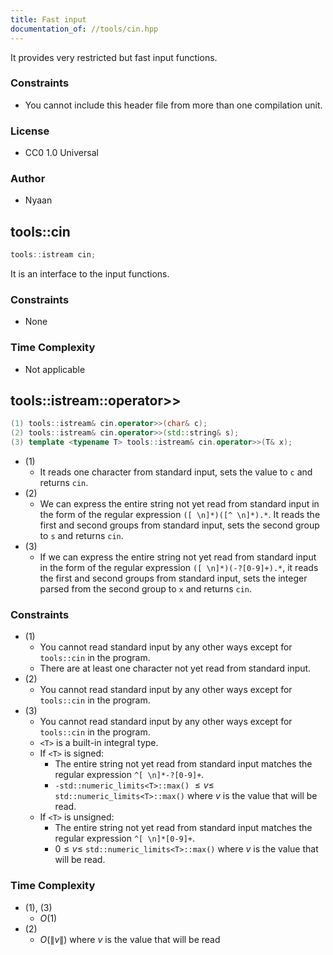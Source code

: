```yaml
---
title: Fast input
documentation_of: //tools/cin.hpp
---
```


It provides very restricted but fast input functions.

### Constraints
- You cannot include this header file from more than one compilation unit.

### License
- CC0 1.0 Universal

### Author
- Nyaan

## tools::cin
```cpp
tools::istream cin;
```

It is an interface to the input functions.

### Constraints
- None

### Time Complexity
- Not applicable

## tools::istream::operator&gt;&gt;
```cpp
(1) tools::istream& cin.operator>>(char& c);
(2) tools::istream& cin.operator>>(std::string& s);
(3) template <typename T> tools::istream& cin.operator>>(T& x);
```

- (1)
    - It reads one character from standard input, sets the value to `c` and returns `cin`.
- (2)
    - We can express the entire string not yet read from standard input in the form of the regular expression `([ \n]*)([^ \n]*).*`. It reads the first and second groups from standard input, sets the second group to `s` and returns `cin`.
- (3)
    - If we can express the entire string not yet read from standard input in the form of the regular expression `([ \n]*)(-?[0-9]+).*`, it reads the first and second groups from standard input, sets the integer parsed from the second group to `x` and returns `cin`.

### Constraints
- (1)
    - You cannot read standard input by any other ways except for `tools::cin` in the program.
    - There are at least one character not yet read from standard input.
- (2)
    - You cannot read standard input by any other ways except for `tools::cin` in the program.
- (3)
    - You cannot read standard input by any other ways except for `tools::cin` in the program.
    - `<T>` is a built-in integral type.
    - If `<T>` is signed:
        - The entire string not yet read from standard input matches the regular expression `^[ \n]*-?[0-9]+`.
        - `-std::numeric_limits<T>::max()` $\leq v \leq$ `std::numeric_limits<T>::max()` where $v$ is the value that will be read.
    - If `<T>` is unsigned:
        - The entire string not yet read from standard input matches the regular expression `^[ \n]*[0-9]+`.
        - $0 \leq v \leq$ `std::numeric_limits<T>::max()` where $v$ is the value that will be read.

### Time Complexity
- (1), (3)
    - $O(1)$
- (2)
    - $O(\|v\|)$ where $v$ is the value that will be read
